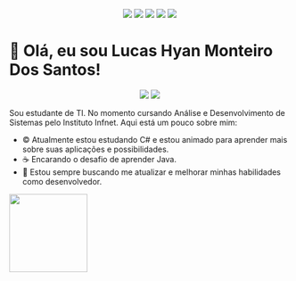 
<!-- Início do README.md -->

<p align="center">
  <img src="https://img.shields.io/badge/JavaScript-%23F7DF1E.svg?logo=javascript&logoColor=white&style=for-the-badge"/>
  <img src="https://img.shields.io/badge/CSS3-1572B6?style=for-the-badge&logo=css3&logoColor=white"/>
  <img src="https://img.shields.io/badge/HTML5-E34F26?style=for-the-badge&logo=html5&logoColor=white"/>
  <img src="https://img.shields.io/badge/c%23-%23239120.svg?style=for-the-badge&logo=c-sharp&logoColor=white"/>
  <img src="https://img.shields.io/badge/java-%23ED8B00.svg?style=for-the-badge&logo=openjdk&logoColor=white"/>
</p>

# 👋 Olá, eu sou Lucas Hyan Monteiro Dos Santos!
<div align="center">
  <p>

<a href = "mailto:lucas.hyan@hotmail.com"><img src="https://img.shields.io/badge/Gmail-D14836?style=for-the-badge&logo=gmail&logoColor=white" target="_blank"></a>
<a href="https://www.linkedin.com/in/lucashyan/" target="_blank"><img src="https://img.shields.io/badge/-LinkedIn-%230077B5?style=for-the-badge&logo=linkedin&logoColor=white" target="_blank"></a>   
</div>
  </p>

Sou estudante de TI. No momento cursando Análise e Desenvolvimento de Sistemas pelo Instituto Infnet. Aqui está um pouco sobre mim:

- ©️ Atualmente estou estudando C# e estou animado para aprender mais sobre suas aplicações e possibilidades.
- ☕ Encarando o desafio de aprender Java.
- 🌟 Estou sempre buscando me atualizar e melhorar minhas habilidades como desenvolvedor.

  
 <div>
<a href="https://github.com/lucasHyan">
<img height="140em" src="https://github-readme-stats.vercel.app/api/top-langs/?username=lucasHyan&layout=compact&langs_count=7&theme=dracula"/>

</div>
<!-- Fim do README.md -->
